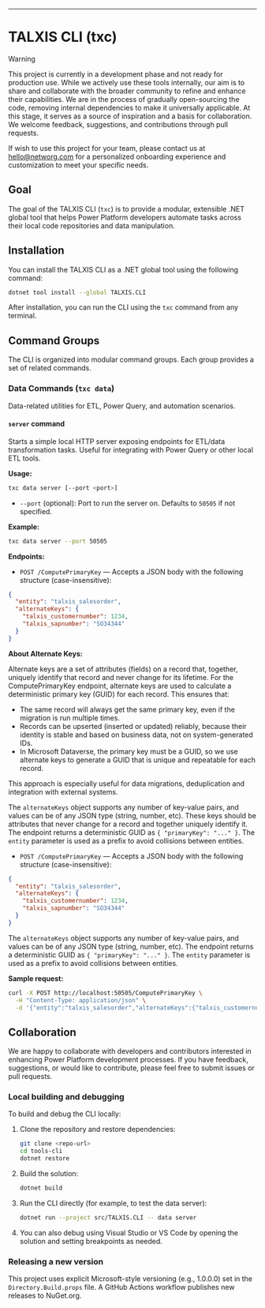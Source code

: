 ---
# TALXIS CLI (txc)

> [!WARNING]
> This project is currently in a development phase and not ready for production use.
> While we actively use these tools internally, our aim is to share and collaborate with the broader community to refine and enhance their capabilities.
> We are in the process of gradually open-sourcing the code, removing internal dependencies to make it universally applicable.
> At this stage, it serves as a source of inspiration and a basis for collaboration.
> We welcome feedback, suggestions, and contributions through pull requests.

If wish to use this project for your team, please contact us at hello@networg.com for a personalized onboarding experience and customization to meet your specific needs.

## Goal


The goal of the TALXIS CLI (`txc`) is to provide a modular, extensible .NET global tool that helps Power Platform developers automate tasks across their local code repositories and data manipulation.

## Installation

You can install the TALXIS CLI as a .NET global tool using the following command:

```sh
dotnet tool install --global TALXIS.CLI
```

After installation, you can run the CLI using the `txc` command from any terminal.

## Command Groups

The CLI is organized into modular command groups. Each group provides a set of related commands.

### Data Commands (`txc data`)

Data-related utilities for ETL, Power Query, and automation scenarios.

#### `server` command

Starts a simple local HTTP server exposing endpoints for ETL/data transformation tasks. Useful for integrating with Power Query or other local ETL tools.

**Usage:**

```sh
txc data server [--port <port>]
```

- `--port` (optional): Port to run the server on. Defaults to `50505` if not specified.

**Example:**

```sh
txc data server --port 50505
```


**Endpoints:**

- `POST /ComputePrimaryKey` — Accepts a JSON body with the following structure (case-insensitive):

```json
{
  "entity": "talxis_salesorder",
  "alternateKeys": {
    "talxis_customernumber": 1234,
    "talxis_sapnumber": "SO34344"
  }
}
```

**About Alternate Keys:**

Alternate keys are a set of attributes (fields) on a record that, together, uniquely identify that record and never change for its lifetime. For the ComputePrimaryKey endpoint, alternate keys are used to calculate a deterministic primary key (GUID) for each record. This ensures that:

- The same record will always get the same primary key, even if the migration is run multiple times.
- Records can be upserted (inserted or updated) reliably, because their identity is stable and based on business data, not on system-generated IDs.
- In Microsoft Dataverse, the primary key must be a GUID, so we use alternate keys to generate a GUID that is unique and repeatable for each record.

This approach is especially useful for data migrations, deduplication and integration with external systems.

The `alternateKeys` object supports any number of key-value pairs, and values can be of any JSON type (string, number, etc). These keys should be attributes that never change for a record and together uniquely identify it. The endpoint returns a deterministic GUID as `{ "primaryKey": "..." }`. The `entity` parameter is used as a prefix to avoid collisions between entities.

- `POST /ComputePrimaryKey` — Accepts a JSON body with the following structure (case-insensitive):

```json
{
  "entity": "talxis_salesorder",
  "alternateKeys": {
    "talxis_customernumber": 1234,
    "talxis_sapnumber": "SO34344"
  }
}
```

The `alternateKeys` object supports any number of key-value pairs, and values can be of any JSON type (string, number, etc). The endpoint returns a deterministic GUID as `{ "primaryKey": "..." }`. The `entity` parameter is used as a prefix to avoid collisions between entities.

**Sample request:**

```sh
curl -X POST http://localhost:50505/ComputePrimaryKey \
  -H "Content-Type: application/json" \
  -d '{"entity":"talxis_salesorder","alternateKeys":{"talxis_customernumber":1234,"talxis_sapnumber":"SO34344"}}'
```



## Collaboration
We are happy to collaborate with developers and contributors interested in enhancing Power Platform development processes. If you have feedback, suggestions, or would like to contribute, please feel free to submit issues or pull requests.

### Local building and debugging

To build and debug the CLI locally:

1. Clone the repository and restore dependencies:
   ```sh
   git clone <repo-url>
   cd tools-cli
   dotnet restore
   ```
2. Build the solution:
   ```sh
   dotnet build
   ```
3. Run the CLI directly (for example, to test the data server):
   ```sh
   dotnet run --project src/TALXIS.CLI -- data server
   ```
4. You can also debug using Visual Studio or VS Code by opening the solution and setting breakpoints as needed.

### Releasing a new version

This project uses explicit Microsoft-style versioning (e.g., 1.0.0.0) set in the `Directory.Build.props` file. A GitHub Actions workflow publishes new releases to NuGet.org.
